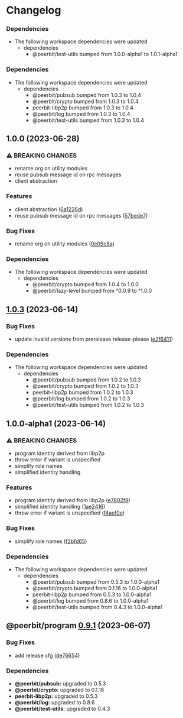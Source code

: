 # Changelog

### Dependencies

* The following workspace dependencies were updated
  * dependencies
    * @peerbit/test-utils bumped from 1.0.0-alpha1 to 1.0.1-alpha1

### Dependencies

* The following workspace dependencies were updated
  * dependencies
    * @peerbit/pubsub bumped from 1.0.3 to 1.0.4
    * @peerbit/crypto bumped from 1.0.3 to 1.0.4
    * peerbit-libp2p bumped from 1.0.3 to 1.0.4
    * @peerbit/log bumped from 1.0.3 to 1.0.4
    * @peerbit/test-utils bumped from 1.0.3 to 1.0.4

## 1.0.0 (2023-06-28)


### ⚠ BREAKING CHANGES

* rename org on utility modules
* reuse pubsub message id on rpc messages
* client abstraction

### Features

* client abstraction ([6a1226d](https://github.com/dao-xyz/peerbit/commit/6a1226d4f8fc6deb167bff86cf7bdd6227c01a6b))
* reuse pubsub message id on rpc messages ([57bede7](https://github.com/dao-xyz/peerbit/commit/57bede71cd822c71b439bd8011b6f25bff1da5cb))


### Bug Fixes

* rename org on utility modules ([0e09c8a](https://github.com/dao-xyz/peerbit/commit/0e09c8a29487205e02e45cc7f1e214450f96cb38))


### Dependencies

* The following workspace dependencies were updated
  * dependencies
    * @peerbit/crypto bumped from 1.0.4 to 1.0.0
    * @peerbit/lazy-level bumped from ^0.0.9 to ^1.0.0

## [1.0.3](https://github.com/dao-xyz/peerbit/compare/peerbit-program-v1.0.1-alpha1...peerbit-program-v1.0.3) (2023-06-14)


### Bug Fixes

* update invalid versions from prerelease release-please ([e2f6411](https://github.com/dao-xyz/peerbit/commit/e2f6411d46edf6d36723ca1ea81d1e55a09d3cd4))


### Dependencies

* The following workspace dependencies were updated
  * dependencies
    * @peerbit/pubsub bumped from 1.0.2 to 1.0.3
    * @peerbit/crypto bumped from 1.0.2 to 1.0.3
    * peerbit-libp2p bumped from 1.0.2 to 1.0.3
    * @peerbit/log bumped from 1.0.2 to 1.0.3
    * @peerbit/test-utils bumped from 1.0.2 to 1.0.3

## 1.0.0-alpha1 (2023-06-14)


### ⚠ BREAKING CHANGES

* program identity derived from libp2p
* throw error if variant is unspecified
* simplify role names
* simplified identity handling

### Features

* program identity derived from libp2p ([e7802f8](https://github.com/dao-xyz/peerbit/commit/e7802f816eb3e06c14cc57b193d2bde2b5005cef))
* simplified identity handling ([1ae2416](https://github.com/dao-xyz/peerbit/commit/1ae24168a5c8629b8f9d1c57eceed6abd4a15020))
* throw error if variant is unspecified ([f4aef0e](https://github.com/dao-xyz/peerbit/commit/f4aef0ea5713eb37a0dfcf251fe6233e6a54dbd7))


### Bug Fixes

* simplify role names ([f2bfd65](https://github.com/dao-xyz/peerbit/commit/f2bfd65422d0d7066cbc34693bfeafecb508004d))


### Dependencies

* The following workspace dependencies were updated
  * dependencies
    * @peerbit/pubsub bumped from 0.5.3 to 1.0.0-alpha1
    * @peerbit/crypto bumped from 0.1.16 to 1.0.0-alpha1
    * peerbit-libp2p bumped from 0.5.3 to 1.0.0-alpha1
    * @peerbit/log bumped from 0.8.6 to 1.0.0-alpha1
    * @peerbit/test-utils bumped from 0.4.3 to 1.0.0-alpha1

## @peerbit/program [0.9.1](https://github.com/dao-xyz/peerbit/compare/@peerbit/program@0.9.0...@peerbit/program@0.9.1) (2023-06-07)


### Bug Fixes

* add release cfg ([de76654](https://github.com/dao-xyz/peerbit/commit/de766548f8106804d319e8b51e9607f2a3f60726))





### Dependencies

* **@peerbit/pubsub:** upgraded to 0.5.3
* **@peerbit/crypto:** upgraded to 0.1.16
* **peerbit-libp2p:** upgraded to 0.5.3
* **@peerbit/log:** upgraded to 0.8.6
* **@peerbit/test-utils:** upgraded to 0.4.3
